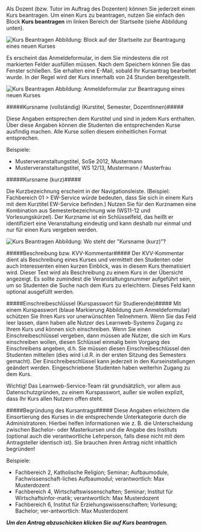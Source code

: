Als Dozent (bzw. Tutor im Auftrag des Dozenten) können Sie jederzeit einen Kurs beantragen. Um einen Kurs zu beantragen, nutzen Sie einfach den Block **Kurs beantragen** im linken Bereich der Startseite (siehe Abbildung unten).

![Kurs Beantragen]({{site.url}}/images/screenshots/kurs_beantragen01.png)
Abbildung: Block auf der Startseite zur Beantragung eines neuen Kurses
 
Es erscheint das Anmeldeformular, in dem Sie mindestens die rot markierten Felder ausfüllen müssen. Nach dem Speichern können Sie das Fenster schließen. Sie erhalten eine E-Mail, sobald Ihr Kursantrag bearbeitet wurde. In der Regel wird der Kurs innerhalb von 24 Stunden bereitgestellt.

![Kurs Beantragen]({{site.url}}/images/screenshots/kurs_beantragen02.png)
Abbildung: Anmeldeformular zur Beantragung eines neuen Kurses
 

#####Kursname (vollständig) (Kurstitel, Semester, DozentInnen)#####

Diese Angaben entsprechen dem Kurstitel und sind in jedem Kurs enthalten.
Über diese Angaben können die Studenten die entsprechenden Kurse ausfindig machen. Alle Kurse sollen diesem einheitlichen Format entsprechen.

Beispiele:
* Musterveranstaltungstitel, SoSe 2012, Mustermann
* Musterveranstaltungstitel, WS 12/13, Mustermann / Musterfrau

#####Kursname (kurz)#####

Die Kurzbezeichnung erscheint in der Navigationsleiste.
(Beispiel: Fachbereich 01 > EW-Service würde bedeuten, dass Sie sich in einem Kurs mit dem Kurztitel EW-Service befinden.)
Nutzen Sie für den Kurznamen eine Kombination aus Semesterbezeichnung wie (WS11-12 und Vorlesungskürzel). Der Kurzname ist ein Schlüsselfeld, das heißt er identifiziert eine Veranstaltung eindeutig und kann deshalb nur einmal und nur für einen Kurs vergeben werden.

![Kurs Beantragen]({{site.url}}/images/screenshots/kurs_beantragen03.png)
Abbildung: Wo steht der "Kursname (kurz)"?
 
#####Beschreibung bzw. KVV-Kommentar#####
Der KVV-Kommentar dient als Beschreibung eines Kurses und vermittelt den Studenten oder auch Interessenten einen kurzen Einblick, was in diesem Kurs thematisiert wird. Dieser Text wird als Beschreibung zu einem Kurs in der Übersicht angezeigt. Es sollte zumindest die Veranstaltungsnummer aufgeführt sein, um so Studenten die Suche nach dem Kurs zu erleichtern. Dieses Feld kann optional ausgefüllt werden.

#####Einschreibeschlüssel (Kurspasswort für Studierende)#####
Mit einem Kurspasswort (blaue Markierung Abbildung zum Anmeldeformular) schützen Sie Ihren Kurs vor unerwünschten Teilnehmern. Wenn Sie das Feld leer lassen, dann haben alle Nutzer des Learnweb-Systems Zugang zu Ihrem Kurs und können sich einschreiben. Wenn Sie einen Einschreibeschlüssel vergeben, dann müssen alle Nutzer, die sich im Kurs einschreiben wollen, diesen Schlüssel einmalig beim Vorgang des Einschreibens angeben, d.h. Sie müssen diesen Einschreibeschlüssel den Studenten mitteilen (dies wird i.d.R. in der ersten Sitzung des Semesters gemacht). Der Einschreibeschlüssel kann jederzeit in den Kurseinstellungen geändert werden. Eingeschriebene Studenten haben weiterhin Zugang zu dem Kurs.

<div class="tip" markdown="1">
Wichtig! Das Learnweb-Service-Team rät grundsätzlich, vor allem aus Datenschutzgründen, zu einem Kurspasswort, außer sie wollen explizit, dass Ihr Kurs allen Nutzern offen steht. 
</div>

#####Begründung des Kursantrags#####
Diese Angaben erleichtern die Einsortierung des Kurses in die entsprechende Unterkategorie durch die Administratoren. Hierbei helfen Informationen wie z. B. die Unterscheidung zwischen Bachelor- oder Masterkursen und die Angabe des Instituts (optional auch die verantwortliche Lehrperson, falls diese nicht mit dem Antragsteller identisch ist). Sie brauchen ihren Antrag nicht inhaltlich begründen!

Beispiele:
* Fachbereich 2, Katholische Religion; Seminar; Aufbaumodule, Fachwissenschaft-liches Aufbaumodul; verantwortlich: Max Musterdozent
* Fachbereich 4, Wirtschaftswissenschaften; Seminar; Institut für Wirtschaftsinfor-matik; verantwortlich: Max Musterdozent
* Fachbereich 6, Institut für Erziehungswissenschaften; Vorlesung; Bachelor; ver-antwortlich: Max Musterdozent

***Um den Antrag abzuschicken klicken Sie auf Kurs beantragen.***
